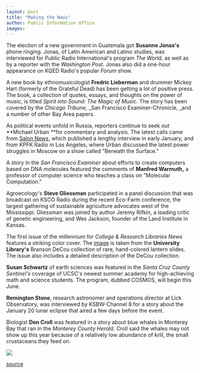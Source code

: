 ```yaml
---
layout: post
title: "Making the News"
author: Public Information Office
images:
---
```


  
The election of a new government in Guatemala got **Susanne Jonas's** phone ringing. Jonas, of Latin American and Latino studies, was interviewed for Public Radio International's program _The World,_ as well as by a reporter with the _Washington Post._ Jonas also did a one-hour appearance on KQED Radio's popular _Forum_ show.

A new book by ethnomusicologist **Fredric Lieberman** and drummer Mickey Hart (formerly of the Grateful Dead) has been getting a lot of positive press. The book, a collection of quotes, essays, and thoughts on the power of music, is titled _Spirit into Sound: The Magic of Music._ The story has been covered by the _Chicago Tribune,_ _San Francisco Examiner-Chronicle, _and a number of other Bay Area papers.

As political events unfold in Russia, reporters continue to seek out **Michael Urban **for commentary and analysis. The latest calls came from [Salon News,][1] which published a lengthy interview in early January, and from KPFK Radio in Los Angeles, where Urban discussed the latest power struggles in Moscow on a show called "Beneath the Surface."

A story in the _San Francisco Examiner_ about efforts to create computers based on DNA molecules featured the comments of **Manfred Warmuth,** a professor of computer science who teaches a class on "Molecular Computation."

Agroecology's **Steve Gliessman** participated in a panel discussion that was broadcast on KSCO Radio during the recent Eco-Farm conference, the largest gathering of sustainable agriculture advocates west of the Mississippi. Gliessman was joined by author Jeremy Rifkin, a leading critic of genetic engineering, and Wes Jackson, founder of the Land Institute in Kansas.

The first issue of the millennium for _College & Research Libraries News_ features a striking color cover. The [image][2] is taken from the **University Library's** Branson DeCou collection of rare, hand-colored lantern slides. The issue also includes a detailed description of the DeCou collection.

**Susan Schwartz** of earth sciences was featured in the _Santa Cruz County_ _Sentinel's_ coverage of UCSC's newest summer academy for high-achieving math and science students. The program, dubbed COSMOS, will begin this June.

**Remington Stone**, research astronomer and operations director at Lick Observatory, was interviewed by KSBW-Channel 8 for a story about the January 20 lunar eclipse that aired a few days before the event.  
  
Biologist **Don Croll** was featured in a story about blue whales in Monterey Bay that ran in the _Monterey County Herald._ Croll said the whales may not show up this year because of a relatively low abundance of krill, the small crustaceans they feed on.  
  
  
![ ][3]

[1]: http://www.salon.com/news/feature/2000/01/06/russia/index.html?CP=POI&DN=310
[2]: slide.html
[3]: ../../images/trans.gif

[source](http://www1.ucsc.edu/currents/99-00/01-24/makenews.html "Permalink to makenews")
